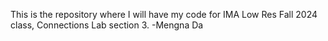 This is the repository where I will have my code for IMA Low Res Fall 2024 class, Connections Lab section 3. 
-Mengna Da

